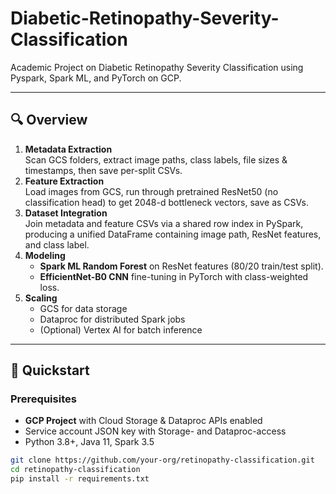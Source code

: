 # Diabetic-Retinopathy-Severity-Classification
Academic Project on Diabetic Retinopathy Severity Classification using Pyspark, Spark ML, and PyTorch on GCP.

---

## 🔍 Overview

1. **Metadata Extraction**  
   Scan GCS folders, extract image paths, class labels, file sizes & timestamps, then save per-split CSVs.
2. **Feature Extraction**  
   Load images from GCS, run through pretrained ResNet50 (no classification head) to get 2048-d bottleneck vectors, save as CSVs.
3. **Dataset Integration**  
   Join metadata and feature CSVs via a shared row index in PySpark, producing a unified DataFrame containing image path, ResNet features, and class label.
4. **Modeling**  
   - **Spark ML Random Forest** on ResNet features (80/20 train/test split).  
   - **EfficientNet-B0 CNN** fine-tuning in PyTorch with class-weighted loss.
5. **Scaling**  
   - GCS for data storage  
   - Dataproc for distributed Spark jobs  
   - (Optional) Vertex AI for batch inference

---

## 🚀 Quickstart

### Prerequisites

- **GCP Project** with Cloud Storage & Dataproc APIs enabled  
- Service account JSON key with Storage- and Dataproc-access  
- Python 3.8+, Java 11, Spark 3.5  

```bash
git clone https://github.com/your-org/retinopathy-classification.git
cd retinopathy-classification
pip install -r requirements.txt
